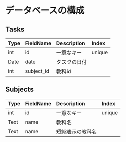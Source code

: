 # データベースの構成
## Tasks
|Type|FieldName|Description|Index|
|:-|:-|:-|:-|
|int|id|一意なキー|unique|
|Date|date|タスクの日付|
|int|subject_id|教科id|

## Subjects
|Type|FieldName|Description|Index|
|:-|:-|:-|:-|
|int|id|一意なキー|unique|
|Text|name|教科名||
|Text|name|短縮表示の教科名||
